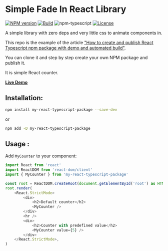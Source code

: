 # Simple Fade In React Library

[![NPM version][npm-image]][npm-url]
[![Build][github-build]][github-build-url]
![npm-typescript]
[![License][github-license]][github-license-url]

A simple library with zero deps and very little css to animate components in.

This repo is the example of the article ["How to create and publish React Typescript npm package with demo and automated build"](https://medium.com/@igaponov/how-to-create-and-publish-react-typescript-npm-package-with-demo-and-automated-build-80c40ec28aca).

You can clone it and step by step create your own NPM package and publish it.

It is simple React counter.

[**Live Demo**](https://gapon2401.github.io/my-react-typescript-package/)

## Installation:

```bash
npm install my-react-typescript-package --save-dev
```

or

```bash
npm add -D my-react-typescript-package
```

## Usage :

Add `MyCounter` to your component:

```js
import React from 'react'
import ReactDOM from 'react-dom/client'
import { MyCounter } from 'my-react-typescript-package'

const root = ReactDOM.createRoot(document.getElementById('root') as HTMLElement)
root.render(
    <React.StrictMode>
        <div>
            <h2>Default counter</h2>
            <MyCounter />
        </div>
        <hr />
        <div>
            <h2>Counter with predefined value</h2>
            <MyCounter value={5} />
        </div>
    </React.StrictMode>,
)

```

[npm-url]: https://www.npmjs.com/package/my-react-typescript-package
[npm-image]: https://img.shields.io/npm/v/my-react-typescript-package
[github-license]: https://img.shields.io/github/license/gapon2401/my-react-typescript-package
[github-license-url]: https://github.com/gapon2401/my-react-typescript-package/blob/master/LICENSE
[github-build]: https://github.com/gapon2401/my-react-typescript-package/actions/workflows/publish.yml/badge.svg
[github-build-url]: https://github.com/gapon2401/my-react-typescript-package/actions/workflows/publish.yml
[npm-typescript]: https://img.shields.io/npm/types/my-react-typescript-package
